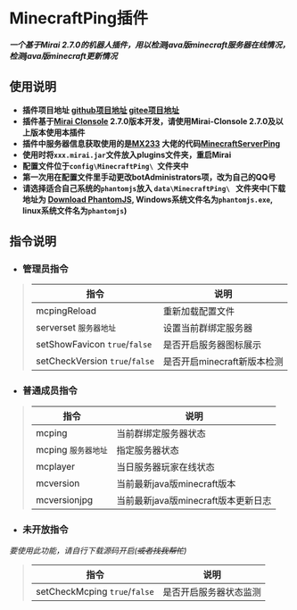 # MinecraftPing插件

***一个基于Mirai 2.7.0的机器人插件，用以检测java版minecraft服务器在线情况，检测java版minecraft更新情况***

## 使用说明
* **插件项目地址 [github项目地址](https://github.com/Ycituss/MinecraftPing) [gitee项目地址](https://gitee.com/ycycycc123/MinecraftPing)**
* **插件基于[Mirai Clonsole](https://github.com/mamoe/mirai-clonsole) 2.7.0版本开发，请使用Mirai-Clonsole 2.7.0及以上版本使用本插件**
* **插件中服务器信息获取使用的是[MX233](https://github.com/MX233) 大佬的代码[MinecraftServerPing](https://github.com/MX233/MinecraftServerPing)**
* **使用时将`xxx.mirai.jar`文件放入plugins文件夹，重启Mirai**
* **配置文件位于`config\MinecraftPing\ `文件夹中**
* **第一次用在配置文件里手动更改botAdministrators项，改为自己的QQ号**
* **请选择适合自己系统的`phantomjs`放入 `data\MinecraftPing\ ` 文件夹中(下载地址为 [Download PhantomJS](https://phantomjs.org/download.html), Windows系统文件名为`phantomjs.exe`, linux系统文件名为`phantomjs`)**

## 指令说明

- ### **管理员指令**

>指令|说明
>---|---
> mcpingReload|重新加载配置文件|
> serverset `服务器地址`|设置当前群绑定服务器|
> setShowFavicon `true`/`false`|是否开启服务器图标展示|
> setCheckVersion `true`/`false`|是否开启minecraft新版本检测|

- ### **普通成员指令**

>指令|说明
>---|---
> mcping|当前群绑定服务器状态
> mcping `服务器地址`|指定服务器状态
> mcplayer|当日服务器玩家在线状态
> mcversion|当前最新java版minecraft版本
> mcversionjpg|当前最新java版minecraft版本更新日志

- ### **未开放指令**

*要使用此功能，请自行下载源码开启(~~或者找我帮忙~~)*

>指令|说明
>---|---
> setCheckMcping `true`/`false`|是否开启服务器状态监测
